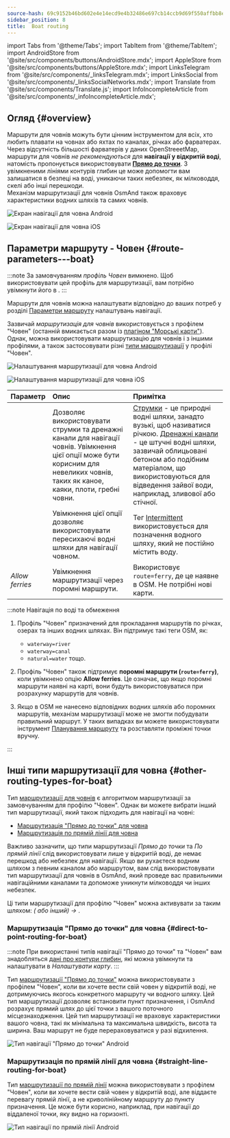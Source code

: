 ```yaml
---
source-hash: 69c9152b46bd602e4e14ecd9e4b32486e697cb14ccb9d69f550affbb8ed29cd6
sidebar_position: 8
title:  Boat routing
---
```

import Tabs from '@theme/Tabs';
import TabItem from '@theme/TabItem';
import AndroidStore from '@site/src/components/buttons/AndroidStore.mdx';
import AppleStore from '@site/src/components/buttons/AppleStore.mdx';
import LinksTelegram from '@site/src/components/_linksTelegram.mdx';
import LinksSocial from '@site/src/components/_linksSocialNetworks.mdx';
import Translate from '@site/src/components/Translate.js';
import InfoIncompleteArticle from '@site/src/components/_infoIncompleteArticle.mdx';

## Огляд {#overview}

Маршрути для човнів можуть бути цінним інструментом для всіх, хто любить плавати на човнах або яхтах по каналах, річках або фарватерах. Через відсутність більшості фарватерів у даних OpenStreeetMap, маршрути для човнів *не рекомендуються* для **навігації у відкритій воді**, натомість пропонується використовувати **[Прямо до точки](#direct-to-point-routing-for-boat)**. З увімкненими лініями контурів глибин це може допомогти вам залишатися в безпеці на воді, уникаючи таких небезпек, як мілководдя, скелі або інші перешкоди.  
Механізм маршрутизації для човнів OsmAnd також враховує характеристики водних шляхів та самих човнів.  

<Tabs groupId="operating-systems" queryString="current-os">

<TabItem value="android" label="Android">

![Екран навігації для човна Android](@site/static/img/navigation/boat/boat_navigation_android.png)

</TabItem>

<TabItem value="ios" label="iOS">  

![Екран навігації для човна iOS](@site/static/img/navigation/boat/boat_navigation_ios.png)  

</TabItem>

</Tabs>  

## Параметри маршруту - Човен {#route-parameters---boat}

:::note
За замовчуванням *профіль Човен* вимкнено. Щоб використовувати цей профіль для маршрутизації, вам потрібно увімкнути його в *<Translate android="true" ids="shared_string_menu,shared_string_settings,application_profiles"/>*.
:::

Маршрути для човнів можна налаштувати відповідно до ваших потреб у розділі [Параметри маршруту](../../navigation/guidance/navigation-settings.md#route-parameters) налаштувань навігації.  

Зазвичай *маршрутизація для човнів* використовується з профілем "Човен" (останній вмикається разом із [плагіном "Морські карти"](../../plugins/nautical-charts.md)).  Однак, можна використовувати маршрутизацію для човнів і з іншими профілями, а також застосовувати різні [типи маршрутизації](#other-routing-types-for-boat) у профілі "Човен".  


<Tabs groupId="operating-systems" queryString="current-os">

<TabItem value="android" label="Android">


![Налаштування маршрутизації для човна Android](@site/static/img/navigation/routing/boat_route_android.png)  

</TabItem>

<TabItem value="ios" label="iOS">

![Налаштування маршрутизації для човна iOS](@site/static/img/navigation/routing/boat_route_ios.png)  

</TabItem>

</Tabs>

| Параметр | Опис | Примітка |
|:------------|:---------------|:---------------|
| *<Translate android="true" ids="routing_attr_allow_streams_name"/>* | Дозволяє використовувати струмки та дренажні канали для навігації човнів. Увімкнення цієї опції може бути корисним для невеликих човнів, таких як каное, каяки, плоти, гребні човни. |  [Струмки](https://wiki.openstreetmap.org/wiki/Tag:waterway%3Dstream) - це природні водні шляхи, занадто вузькі, щоб називатися річкою. [Дренажні канали](https://wiki.openstreetmap.org/wiki/Tag:waterway%3Ddrain) - це штучні водні шляхи, зазвичай облицьовані бетоном або подібним матеріалом, що використовуються для відведення зайвої води, наприклад, зливової або стічної.|
| *<Translate android="true" ids="routing_attr_allow_intermittent_name"/>* |  Увімкнення цієї опції дозволяє використовувати пересихаючі водні шляхи для навігації човном.   | Тег [Intermittent](https://wiki.openstreetmap.org/wiki/Key:intermittent) використовується для позначення водного шляху, який не постійно містить воду.  |
| *Allow ferries* | Увімкнення маршрутизації через поромні маршрути. | Використовує `route=ferry`, де це наявне в OSM. Не потрібні нові карти. |

:::note Навігація по воді та обмеження

1. Профіль "Човен" призначений для прокладання маршрутів по річках, озерах та інших водних шляхах. Він підтримує такі теги OSM, як:
    - `waterway=river`
    - `waterway=canal`
    - `natural=water` тощо.

2. Профіль "Човен" також підтримує **поромні маршрути (`route=ferry`)**, коли увімкнено опцію **Allow ferries**. Це означає, що якщо поромні маршрути наявні на карті, вони будуть використовуватися при розрахунку маршрутів для човнів.

3. Якщо в OSM не нанесено відповідних водних шляхів або поромних маршрутів, механізм маршрутизації може не змогти побудувати правильний маршрут. У таких випадках ви можете використовувати інструмент [Планування маршруту](../../plan-route/create-route.md) та розставляти проміжні точки вручну.

:::

## Інші типи маршрутизації для човна {#other-routing-types-for-boat}

Тип [маршрутизації для човнів](#route-parameters---boat) є алгоритмом маршрутизації за замовчуванням для профілю "Човен". Однак ви можете вибрати інший тип маршрутизації, який також підходить для навігації на човні:  

 - [Маршрутизація "Прямо до точки" для човна](./boat-navigation.md#direct-to-point-routing-for-boat)
 - [Маршрутизація по прямій лінії для човна](./boat-navigation.md#straight-line-routing-for-boat)

Важливо зазначити, що типи маршрутизації *Прямо до точки* та *По прямій лінії* слід використовувати лише у відкритій воді, де немає перешкод або небезпек для навігації. Якщо ви рухаєтеся водним шляхом з певним каналом або маршрутом, вам слід використовувати тип маршрутизації для човнів в OsmAnd, який проведе вас правильними навігаційними каналами та допоможе уникнути мілководдя чи інших небезпек.  

Ці типи маршрутизації для профілю "Човен" можна активувати за таким шляхом: *<Translate android="true" ids="shared_string_menu,shared_string_settings,configure_profile"/> (<Translate android="true" ids="app_mode_boat"/> або інший) → <Translate android="true" ids="routing_settings_2,nav_type_hint"/>*.


### Маршрутизація "Прямо до точки" для човна {#direct-to-point-routing-for-boat}

:::note
При використанні типів навігації "Прямо до точки" та "Човен" вам знадобляться [дані про контури глибин](../../plugins/nautical-charts.md#nautical-map-style), які можна увімкнути та налаштувати в *Налаштувати карту*.
:::

Тип [маршрутизації "Прямо до точки"](./direct-to-point-routing.md) можна використовувати з профілем "Човен", коли ви хочете вести свій човен у відкритій воді, не дотримуючись якогось конкретного маршруту чи водного шляху. Цей тип маршрутизації дозволяє встановити пункт призначення, і OsmAnd розрахує прямий шлях до цієї точки з вашого поточного місцезнаходження. Цей тип маршрутизації не враховує характеристики вашого човна, такі як мінімальна та максимальна швидкість, висота та ширина. Ваш маршрут не буде перераховуватися у разі відхилення.

![Тип навігації "Прямо до точки" Android](@site/static/img/navigation/boat/direct_navigation_type_android.png)


### Маршрутизація по прямій лінії для човна {#straight-line-routing-for-boat}

Тип [маршрутизації по прямій лінії](./straight-line-routing) можна використовувати з профілем "Човен", коли ви хочете вести свій човен у відкритій воді, але віддаєте перевагу прямій лінії, а не криволінійному маршруту до пункту призначення. Це може бути корисно, наприклад, при навігації до віддаленої точки, яку видно на горизонті.

![Тип навігації по прямій лінії Android](@site/static/img/navigation/boat/straight_navigation_type_android.png)